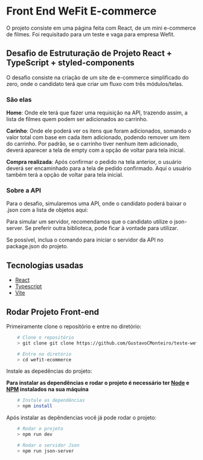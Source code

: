 # **Front End WeFit E-commerce**

O projeto consiste em uma página feita com React, de um mini e-commerce de filmes. Foi requisitado para um teste e vaga para empresa Wefit.

## **Desafio de Estruturação de Projeto React + TypeScript + styled-components**
O desafio consiste na criação de um site de e-commerce simplificado do zero, onde o candidato terá que criar um fluxo com três módulos/telas.

### **São elas**

**Home**: Onde ele terá que fazer uma requisição na API, trazendo assim, a lista de filmes quem podem ser adicionados ao carrinho.

**Carinho**: Onde ele poderá ver os itens que foram adicionados, somando o valor total com base em cada item adicionado, podendo remover um item do carrinho. Por padrão, se o carrinho tiver nenhum item adicionado, deverá aparecer a tela de empty com a opção de voltar para tela inicial.

**Compra realizada**: Após confirmar o pedido na tela anterior, o usuário deverá ser encaminhado para a tela de pedido confirmado. Aqui o usuário também terá a opção de voltar para tela inicial.

### **Sobre a API**

Para o desafio, simularemos uma API, onde o candidato poderá baixar o .json com a lista de objetos aqui:

Para simular um servidor, recomendamos que o candidato utilize o json-server. Se preferir outra biblioteca, pode ficar à vontade para utilizar.

Se possível, inclua o comando para iniciar o servidor da API no package.json do projeto.

## **Tecnologias usadas**

- [React](https://pt-br.reactjs.org/)
- [Typescript](https://www.typescriptlang.org/)
- [Vite](https://vitejs.dev/)

## **Rodar Projeto Front-end**

Primeiramente clone o repositório e entre no diretório:

```bash
    # Clone o repositório
    > git clone git clone https://github.com/GustavoCMonteiro/teste-wefit.git

    # Entre no diretório
    > cd wefit-ecommerce
```

Instale as depedências do projeto:

**Para instalar as dependências e rodar o projeto é necessário ter [Node](https://nodejs.org/en/) e [NPM](https://www.npmjs.com/) instalados na sua máquina**

```bash
    # Instale as dependências
    > npm install
```

Após instalar as depêndencias você já pode rodar o projeto:

```bash
    # Rodar o projeto
    > npm run dev

    # Rodar o servidor Json
    > npm run json-server
```
